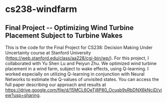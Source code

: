 # cs238-windfarm
## Final Project -- Optimizing Wind Turbine Placement Subject to Turbine Wakes
This is the code for the Final Project for CS238: Decision Making Under Uncertainty course at Stanford University (https://web.stanford.edu/class/aa228/cgi-bin/wp/). For this project, I collaborated with Yu Shen Lu and Peiyun Zhu.
We optimized wind turbine placement in a wind farm, subject to wake effects, using Q-learning. I worked especially on utilizing Q-learning in conjunction with Neural Networks to estimate the Q-values of unvisited states. 
You can access the full paper describing our approach and results at https://drive.google.com/file/d/15MCL6OeTj8P80_Ocusb9sRbDNX6kNciD/view?usp=sharing.
